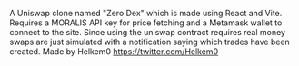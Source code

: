 A Uniswap clone named "Zero Dex" which is made using React and Vite.
Requires a MORALIS API key for price fetching and a Metamask wallet to connect to the site.
Since using the uniswap contract requires real money swaps are just simulated with a notification saying which trades have been created.
Made by Helkem0 https://twitter.com/Helkem0
